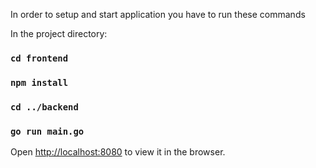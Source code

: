 In order to setup and start application you have to run these commands

In the project directory:

### `cd frontend`

### `npm install`

### `cd ../backend`

### `go run main.go`

Open [http://localhost:8080](http://localhost:8080) to view it in the browser.
